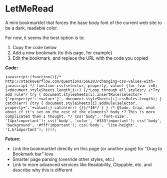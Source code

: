 LetMeRead
===========

A mini bookmarklet that forces the base body font of the current web site to be a dark, readable color.

For now, it seems the best option is to:

   1.  Copy the code below
   2.  Add a new bookmark (to this page, for example)
   3.  Edit the bookmark, and replace the URL with the code you copied

**Code:**

	javascript:(function(){/* http://stackoverflow.com/questions/566203/changing-css-values-with-javascript */ function css(selector, property, value) {for (var i=0; i<document.styleSheets.length;i++) {/*Loop through all styles*/ /*Try add rule*/ try { document.styleSheets[i].insertRule(selector+ ' {'+property+':'+value+'}', document.styleSheets[i].cssRules.length); } catch(err) {try { document.styleSheets[i].addRule(selector, property+':'+value);} catch(err) {}}/*IE*/ } } /* @todo: Crap, what about if it's set on the rest of the elements? body *? This is more complicated than I thought. */ css('body', 'font-size', '14px!important'); css('body', 'color', '#333!important'); css('body', 'background', '#fff!important'); css('body', 'line-height', '1.6!important'); })();


**Future:**

  * Link the bookmarklet directly on this page (or another page) for "Drag to Bookmark bar" love
  * Smarter page parsing (override other styles, etc.)
  * Link to more advanced services like Readability, Clippable, etc. and describe why this is different
